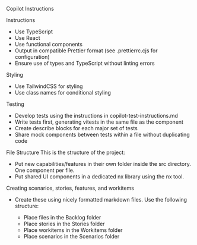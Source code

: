 Copilot Instructions

Instructions
- Use TypeScript
- Use React
- Use functional components
- Output in compatible Prettier format (see .prettierrc.cjs for configuration)
- Ensure use of types and TypeScript without linting errors

Styling
- Use TailwindCSS for styling
- Use class names for conditional styling

Testing
- Develop tests using the instructions in copilot-test-instructions.md
- Write tests first, generating vitests in the same file as the component
- Create describe blocks for each major set of tests
- Share mock components between tests within a file without duplicating code

File Structure
This is the structure of the project:

- Put new capabilities/features in their own folder inside the src directory. One component per file.
- Put shared UI components in a dedicated nx library using the nx tool.

Creating scenarios, stories, features, and workitems
- Create these using nicely formatted markdown files. Use the following structure:

    - Place files in the Backlog folder
    - Place stories in the Stories folder
    - Place workitems in the Workitems folder
    - Place scenarios in the Scenarios folder